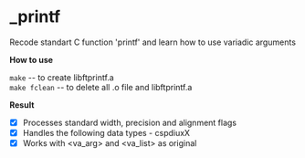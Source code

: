# _printf
Recode standart C function 'printf' and learn how to use variadic arguments

**How to use** 

```make``` -- to create libftprintf.a  
```make fclean``` -- to delete all .o file and libftprintf.a

**Result**

- [x] Processes standard width, precision and alignment flags
- [x] Handles the following data types - cspdiuxX
- [x] Works with <va_arg> and <va_list> as original
